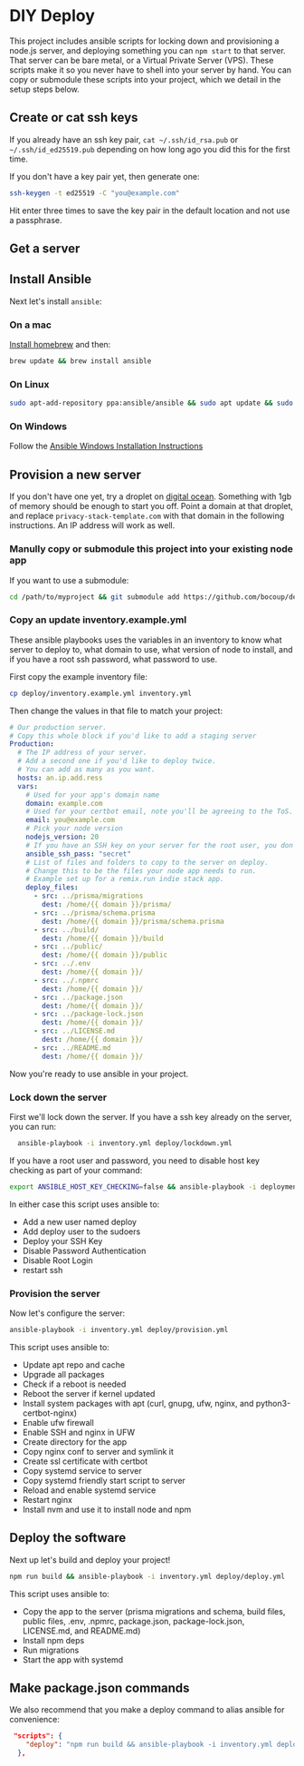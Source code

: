 # DIY Deploy

This project includes ansible scripts for locking down and provisioning a node.js server, and deploying something you can `npm start` to that server. That server can be bare metal, or a Virtual Private Server (VPS). These scripts make it so you never have to shell into your server by hand. You can copy or submodule these scripts into your project, which we detail in the setup steps below.

## Create or cat ssh keys

If you already have an ssh key pair, `cat ~/.ssh/id_rsa.pub` or `~/.ssh/id_ed25519.pub` depending on how long ago you did this for the first time.

If you don't have a key pair yet, then generate one:

```sh
ssh-keygen -t ed25519 -C "you@example.com"
```

Hit enter three times to save the key pair in the default location and not use a passphrase.

## Get a server

## Install Ansible

Next let's install `ansible`:

### On a mac

[Install homebrew](https://docs.brew.sh/Installation) and then:

```sh
brew update && brew install ansible
```

### On Linux

```sh
sudo apt-add-repository ppa:ansible/ansible && sudo apt update && sudo apt install ansible
```

### On Windows

Follow the [Ansible Windows Installation Instructions](https://docs.ansible.com/ansible/latest/os_guide/windows_setup.html)

## Provision a new server

If you don't have one yet, try a droplet on [digital ocean](https://digitalocean.com/). Something with 1gb of memory should be enough to start you off. Point a domain at that droplet, and replace `privacy-stack-template.com` with that domain in the following instructions. An IP address will work as well.

### Manully copy or submodule this project into your existing node app

If you want to use a submodule:
```sh
cd /path/to/myproject && git submodule add https://github.com/bocoup/deploy.git && git submodule init
```

### Copy an update inventory.example.yml

These ansible playbooks uses the variables in an inventory to know what server to deploy to, what domain to use, what version of node to install, and if you have a root ssh password, what password to use.

First copy the example inventory file:

```sh
cp deploy/inventory.example.yml inventory.yml
```

Then change the values in that file to match your project:

```yml
# Our production server.
# Copy this whole block if you'd like to add a staging server
Production:
  # The IP address of your server.
  # Add a second one if you'd like to deploy twice.
  # You can add as many as you want.
  hosts: an.ip.add.ress
  vars:
    # Used for your app's domain name
    domain: example.com
    # Used for your certbot email, note you'll be agreeing to the ToS.
    email: you@example.com
    # Pick your node version
    nodejs_version: 20
    # If you have an SSH key on your server for the root user, you don't need this.
    ansible_ssh_pass: "secret"
    # List of files and folders to copy to the server on deploy.
    # Change this to be the files your node app needs to run.
    # Example set up for a remix.run indie stack app.
    deploy_files:
      - src: ../prisma/migrations
        dest: /home/{{ domain }}/prisma/
      - src: ../prisma/schema.prisma
        dest: /home/{{ domain }}/prisma/schema.prisma
      - src: ../build/
        dest: /home/{{ domain }}/build
      - src: ../public/
        dest: /home/{{ domain }}/public
      - src: ../.env
        dest: /home/{{ domain }}/
      - src: ../.npmrc
        dest: /home/{{ domain }}/
      - src: ../package.json
        dest: /home/{{ domain }}/
      - src: ../package-lock.json
        dest: /home/{{ domain }}/
      - src: ../LICENSE.md
        dest: /home/{{ domain }}/
      - src: ../README.md
        dest: /home/{{ domain }}/
```

Now you're ready to use ansible in your project.

### Lock down the server

First we'll lock down the server. If you have a ssh key already on the server, you can run:

```sh
  ansible-playbook -i inventory.yml deploy/lockdown.yml
```

If you have a root user and password, you need to disable host key checking as part of your command:

```sh
export ANSIBLE_HOST_KEY_CHECKING=false && ansible-playbook -i deployment/inventory.yml  deploy/lockdown.yml
```

In either case this script uses ansible to:

- Add a new user named deploy
- Add deploy user to the sudoers
- Deploy your SSH Key
- Disable Password Authentication
- Disable Root Login
- restart ssh

### Provision the server

Now let's configure the server:

```sh
ansible-playbook -i inventory.yml deploy/provision.yml
```

This script uses ansible to:

- Update apt repo and cache
- Upgrade all packages
- Check if a reboot is needed
- Reboot the server if kernel updated
- Install system packages with apt (curl, gnupg, ufw, nginx, and python3-certbot-nginx)
- Enable ufw firewall
- Enable SSH and nginx in UFW
- Create directory for the app
- Copy nginx conf to server and symlink it
- Create ssl certificate with certbot
- Copy systemd service to server
- Copy systemd friendly start script to server
- Reload and enable systemd service
- Restart nginx
- Install nvm and use it to install node and npm

## Deploy the software

Next up let's build and deploy your project!

```sh
npm run build && ansible-playbook -i inventory.yml deploy/deploy.yml
```

This script uses ansible to:

- Copy the app to the server (prisma migrations and schema, build files, public files, .env, .npmrc, package.json, package-lock.json, LICENSE.md, and README.md)
- Install npm deps
- Run migrations
- Start the app with systemd

## Make package.json commands

We also recommend that you make a deploy command to alias ansible for convenience:

```json
 "scripts": {
    "deploy": "npm run build && ansible-playbook -i inventory.yml deploy/deploy.yml"
  },
```
